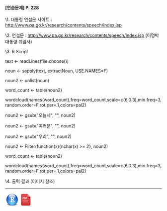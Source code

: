 #### [연습문제] P. 228



\1. 대통령 연설문 사이트 : http://www.pa.go.kr/research/contents/speech/index.jsp



\2. 연설문 : http://www.pa.go.kr/research/contents/speech/index.jsp (이명박 대통령 취임사)



\3. R Script



text <- readLines(file.choose())

noun <- sapply(text, extractNoun, USE.NAMES=F)

noun2 <- unlist(noun) 

word_count <- table(noun2) 

wordcloud(names(word_count),freq=word_count,scale=c(6,0.3),min.freq=3, random.order=F,rot.per=.1,colors=pal2)



noun2 <- gsub("오늘세", "", noun2)

noun2 <- gsub("여러분", "", noun2)

noun2 <- gsub("우리", "", noun2)



noun2 <- Filter(function(x){nchar(x) >= 2}, noun2)



word_count <- table(noun2)

wordcloud(names(word_count),freq=word_count,scale=c(6,0.3),min.freq=3, random.order=F,rot.per=.1,colors=pal2)

   



\4. 출력 결과 (이미지 참조)







------

 <img src="images/R.png" alt="R" style="zoom:80%;" /> <img src="images/pdf_image.png" alt="pdf_image" style="zoom:80%;" />